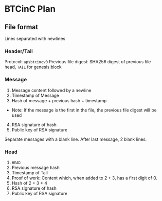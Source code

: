 # BTCinC Plan

## File format
Lines separated with newlines

### Header/Tail
Protocol: `apsbtcincv0`
Previous file digest: SHA256 digest of previous file head, `TAIL` for genesis block

### Message
1. Message content followed by a newline
2. Timestamp of Message
3. Hash of message + previous hash + timestamp
- Note: If the message is the first in the file, the previous file digest will be used
4. RSA signature of hash
5. Public key of RSA signature

Separate messages with a blank line.
After last message, 2 blank lines.

### Head
1. `HEAD`
2. Previous message hash
3. Timestamp of Tail
3. Proof of work: Content which, when added to 2 + 3, has a first digit of 0.
4. Hash of 2 + 3 + 4
5. RSA signature of hash
6. Public key of RSA signature
